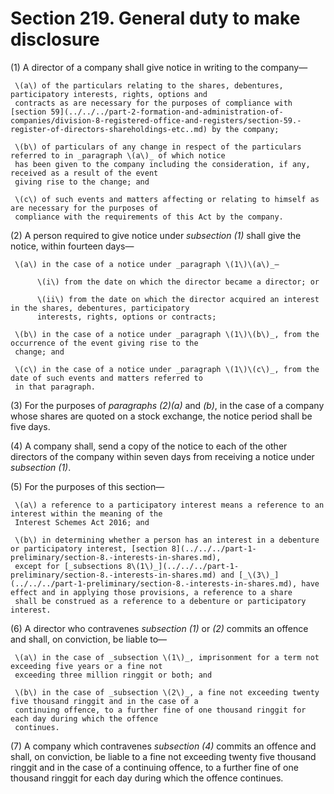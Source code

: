 # Section 219. General duty to make disclosure

\(1\) A director of a company shall give notice in writing to the company—

     \(a\) of the particulars relating to the shares, debentures, participatory interests, rights, options and  
     contracts as are necessary for the purposes of compliance with [section 59](../../../part-2-formation-and-administration-of-companies/division-8-registered-office-and-registers/section-59.-register-of-directors-shareholdings-etc..md) by the company;

     \(b\) of particulars of any change in respect of the particulars referred to in _paragraph \(a\)_ of which notice  
     has been given to the company including the consideration, if any, received as a result of the event  
     giving rise to the change; and

     \(c\) of such events and matters affecting or relating to himself as are necessary for the purposes of  
     compliance with the requirements of this Act by the company.

\(2\) A person required to give notice under _subsection \(1\)_ shall give the notice, within fourteen days—

     \(a\) in the case of a notice under _paragraph \(1\)\(a\)_—

          \(i\) from the date on which the director became a director; or

          \(ii\) from the date on which the director acquired an interest in the shares, debentures, participatory  
          interests, rights, options or contracts;

     \(b\) in the case of a notice under _paragraph \(1\)\(b\)_, from the occurrence of the event giving rise to the  
     change; and

     \(c\) in the case of a notice under _paragraph \(1\)\(c\)_, from the date of such events and matters referred to  
     in that paragraph.

\(3\) For the purposes of _paragraphs \(2\)\(a\)_ and _\(b\)_, in the case of a company whose shares are quoted on a stock exchange, the notice period shall be five days.

\(4\) A company shall, send a copy of the notice to each of the other directors of the company within seven days from receiving a notice under _subsection \(1\)_.

\(5\) For the purposes of this section—

     \(a\) a reference to a participatory interest means a reference to an interest within the meaning of the  
     Interest Schemes Act 2016; and

     \(b\) in determining whether a person has an interest in a debenture or participatory interest, [section 8](../../../part-1-preliminary/section-8.-interests-in-shares.md),   
     except for [_subsections 8\(1\)_](../../../part-1-preliminary/section-8.-interests-in-shares.md) and [_\(3\)_](../../../part-1-preliminary/section-8.-interests-in-shares.md), have effect and in applying those provisions, a reference to a share  
     shall be construed as a reference to a debenture or participatory interest.

\(6\) A director who contravenes _subsection \(1\)_ or _\(2\)_ commits an offence and shall, on conviction, be liable to—

     \(a\) in the case of _subsection \(1\)_, imprisonment for a term not exceeding five years or a fine not  
     exceeding three million ringgit or both; and

     \(b\) in the case of _subsection \(2\)_, a fine not exceeding twenty five thousand ringgit and in the case of a  
     continuing offence, to a further fine of one thousand ringgit for each day during which the offence  
     continues.

\(7\) A company which contravenes _subsection \(4\)_ commits an offence and shall, on conviction, be liable to a fine not exceeding twenty five thousand ringgit and in the case of a continuing offence, to a further fine of one thousand ringgit for each day during which the offence continues.

